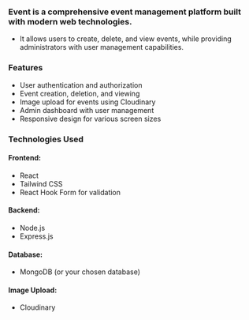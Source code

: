 ### Event is a comprehensive event management platform built with modern web technologies. 
- It allows users to create, delete, and view events, while providing administrators with user management capabilities.


### Features
- User authentication and authorization
- Event creation, deletion, and viewing
- Image upload for events using Cloudinary
- Admin dashboard with user management
- Responsive design for various screen sizes
### Technologies Used
#### Frontend:
- React
- Tailwind CSS
- React Hook Form for validation
#### Backend:
- Node.js
- Express.js
#### Database:
- MongoDB (or your chosen database)
#### Image Upload:
- Cloudinary
